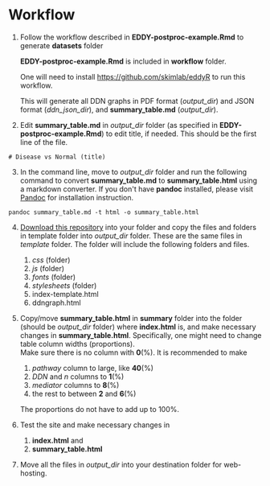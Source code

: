 # Workflow

1. Follow the workflow described in **EDDY-postproc-example.Rmd** to generate **datasets** folder

   **EDDY-postproc-example.Rmd** is included in **workflow** folder.

   One will need to install https://github.com/skimlab/eddyR to run this workflow.
   
   
   This will generate all DDN graphs in PDF format (*output_dir*) and JSON format (*ddn_json_dir*), 
   and **summary_table.md** (*output_dir*).


2. Edit **summary_table.md** in *output_dir* folder (as specified in **EDDY-postproc-example.Rmd**) 
   to edit title, if needed.  This should be the first line of the file.

```
# Disease vs Normal (title)
```

3. In the command line, move to *output_dir* folder and run the following command to convert 
   **summary_table.md** to **summary_table.html** using a markdown converter.  If you don't have 
   **pandoc** installed, please visit [Pandoc](https://pandoc.org) 
  for installation instruction.


```shell
pandoc summary_table.md -t html -o summary_table.html
```



4. [Download this repository](https://github.com/skimlab/eddy-postproc/archive/refs/heads/main.zip) into your folder and copy the files and folders in template folder into *output_dir* folder.  These are the same files in *template* folder.  The folder will include the following folders and files.

   1. *css* (folder)
   2. *js* (folder)
   3. *fonts* (folder)
   4. *stylesheets* (folder)
   5. index-template.html
   6. ddngraph.html

5. Copy/move **summary_table.html** in **summary** folder into the folder (should be *output_dir* folder) where **index.html** is, and 
   make necessary changes in **summary_table.html**.  Specifically, one might need to change table column widths (proportions).  
   Make sure there is no column with **0**(%). It is recommended to make 
   
   1. *pathway* column to large, like **40**(%)
   2. *DDN* and *n* columns to **1**(%)
   3. *mediator* columns to **8**(%)
   4. the rest to between **2** and **6**(%)

   The proportions do not have to add up to 100%.


6. Test the site and make necessary changes in
   1. **index.html** and 
   2. **summary_table.html**

7. Move all the files in *output_dir* into your destination folder for web-hosting.

